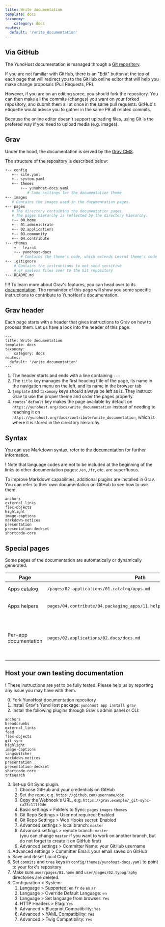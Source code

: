 ```yaml
---
title: Write documentation
template: docs
taxonomy:
    category: docs
routes:
  default: '/write_documentation'
---
```



## Via GitHub

The YunoHost documentation is managed through a [Git repository](https://github.com/YunoHost/doc).

If you are not familiar with GitHub, there is an "Edit" button at the top of each page that will redirect you to the GitHub online editor that will help you make change proposals (Pull Requests, PR).

However, if you are on an editing spree, you should fork the repository. You can then make all the commits (changes) you want on your forked repository, and submit them all at once in the same pull requests. GitHub's etiquette would advise you to gather in the same PR all related commits.

Because the online editor doesn't support uploading files, using Git is the prefered way if you need to upload media (e.g. images).

## Grav

Under the hood, the documentation is served by the [Grav CMS](https://getgrav.org/?target=_blank).

The structure of the repository is described below:

```bash
+-- config
   +-- site.yaml
   +-- system.yaml
   +-- themes
       +-- yunohost-docs.yaml
          # Some settings for the documentation theme
+-- images
   # Contains the images used in the documentation pages.
+-- pages
   # The directory containing the documentation pages.
   # The pages hierarchy is reflected by the directory hierarchy.
   +-- 00.home
   +-- 01.administrate
   +-- 02.applications
   +-- 03.community
   +-- 04.contribute
+-- themes
    +-- learn4
    +-- yunohost-docs
       # Contains the theme's code, which extends Learn4 theme's code
+-- .gitignore
    # Contains the instructions to not send sensitive
    # or useless files over to the Git repository
+-- README.md
```

!!!! To learn more about Grav's features, you can head over to its [documentation](https://learn.getgrav.org?target=_blank). The remainder of this page will show you some specific instructions to contribute to YunoHost's documentation.

## Grav header

Each page starts with a header that gives instructions to Grav on how to process them. Let us have a look into the header of this page:

```
---
title: Write documentation
template: docs
taxonomy:
    category: docs
routes:
  default: '/write_documentation'
---

```

1. The header starts and ends with a line containing `---`
2. The `title` key manages the first heading title of the page, its name in the navigation menu on the left, and its name in the browser tab
3. `template` and `taxonomy` keys should always be left as is. They instruct Grav to use the proper theme and order the pages properly.
4. `routes`' `default` key makes the page available by default on `https://yunohost.org/docs/write_documentation` instead of needing to reaching it on `https://yunohost.org/docs/contribute/write_documentation`, which is where it is stored in the directory hierarchy.

## Syntax

You can use Markdown syntax, refer to the [documentation](/doc_markdown_guide) for further information.

! Note that language codes are not to be included at the beginning of the links to other documentation pages: `/en`, `/fr`, etc. are superfluous.

To improve Markdown capabilities, additional plugins are installed in Grav. You can refer to their own documentation on GitHub to see how to use them.
```text
anchors
external_links
flex-objects
highlight
image-captions
markdown-notices
presentation
presentation-deckset
shortcode-core
```

## Special pages

Some pages of the documentation are automatically or dynamically generated.

| Page          | Path  | Notes |
|---------------|-------|-------|
| Apps catalog  | `/pages/02.applications/01.catalog/apps.md` | Retrieves and processes [app.json](https://github.com/YunoHost/apps/blob/master/apps.json?target=_blank) |
| Apps helpers  | `pages/04.contribute/04.packaging_apps/11.helpers/packaging_apps_helpers.md` | Generated by this [script](https://github.com/YunoHost/yunohost/blob/dev/doc/generate_helper_doc.py?target=_blank), from this [template](https://github.com/YunoHost/yunohost/blob/dev/doc/helper_doc_template.md?target=_blank) |
| Per-app documentation | `pages/02.applications/02.docs/docs.md` | Lists the subpages in the same directory which have `taxonomy.category: docs, apps` in its header |

## Host your own testing documentation

! These instructions are yet to be fully tested. Please help us by reporting any issue you may have with them.

0. Fork YunoHost documentation repository
1. Install Grav's YunoHost package: `yunohost app install grav`
2. Install the following plugins through Grav's admin panel or CLI:
```text
anchors
breadcrumbs
external_links
feed
flex-objects
git-sync
highlight
image-captions
langswitcher
markdown-notices
presentation
presentation-deckset
shortcode-core
tntsearch
```
3. Set-up Git Sync plugin.
   1. Choose GitHub and your credentials on GitHub
   2. Set the repo, e.g. `https://github.com/username/doc`
   3. Copy the Webhook's URL, e.g. `https://grav.example/_git-sync-ca25c111f0de`
   4. Basic settings > Folders to Sync: `pages` `images` `themes`
   5. Git Repo Settings > User not required: Enabled
   6. Git Repo Settings > Web Hooks secret: Enabled
   7. Advanced settings > local branch: `master`
   8. Advanced settings > remote branch: `master`  
(you can change `master` if you want to work on another branch, but do not forget to create it on GitHub first)
   9. Advanced settings > Committer Name: your GitHub username
  10. Advanced settings > Committer Email: your email saved on GitHub
  11. Save and Reset Local Copy
  12. Set `commits` and `tree` keys in `config/themes/yunohost-docs.yaml` to point to your fork's repository
4. Make sure `user/pages/01.home` and `user/pages/02.typography` directories are deleted.
5. Configuration > System:
   1. Language > Supported: `en` `fr` `de` `es` `ar`
   2. Language > Override Default Language: `en`
   3. Language > Set language from browser: `Yes`
   4. HTTP Headers > Etag: `Yes`
   5. Advanced > Blueprint Compatibility: `Yes`
   6. Advanced > YAML Compatibility: `Yes`
   7. Advanced > Twig Compatibility: `Yes`

